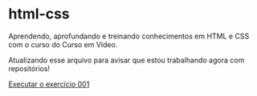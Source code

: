 # html-css
 Aprendendo, aprofundando e treinando conhecimentos em HTML e CSS com o curso do Curso em Vídeo.

 Atualizando esse arquivo para avisar que estou trabalhando agora com repositórios!


 <a href="https://leonardomcab.github.io/html-css/exercicios/ex002/">Executar o exercício 001</a>
